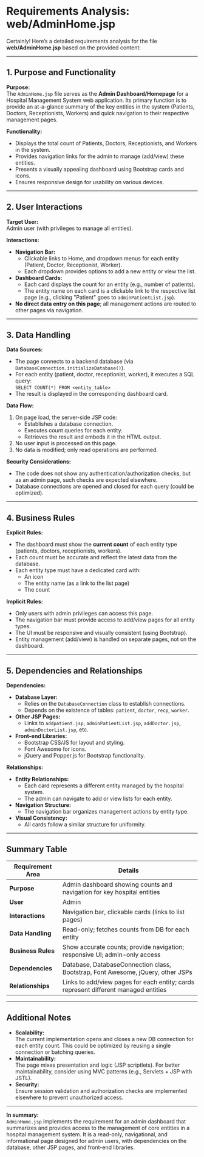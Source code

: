 # Requirements Analysis: web/AdminHome.jsp

Certainly! Here’s a detailed requirements analysis for the file **web/AdminHome.jsp** based on the provided content:

---

## 1. Purpose and Functionality

**Purpose:**  
The `AdminHome.jsp` file serves as the **Admin Dashboard/Homepage** for a Hospital Management System web application. Its primary function is to provide an at-a-glance summary of the key entities in the system (Patients, Doctors, Receptionists, Workers) and quick navigation to their respective management pages.

**Functionality:**
- Displays the total count of Patients, Doctors, Receptionists, and Workers in the system.
- Provides navigation links for the admin to manage (add/view) these entities.
- Presents a visually appealing dashboard using Bootstrap cards and icons.
- Ensures responsive design for usability on various devices.

---

## 2. User Interactions

**Target User:**  
Admin user (with privileges to manage all entities).

**Interactions:**
- **Navigation Bar:**  
  - Clickable links to Home, and dropdown menus for each entity (Patient, Doctor, Receptionist, Worker).
  - Each dropdown provides options to add a new entity or view the list.
- **Dashboard Cards:**  
  - Each card displays the count for an entity (e.g., number of patients).
  - The entity name on each card is a clickable link to the respective list page (e.g., clicking "Patient" goes to `adminPatientList.jsp`).
- **No direct data entry on this page**; all management actions are routed to other pages via navigation.

---

## 3. Data Handling

**Data Sources:**
- The page connects to a backend database (via `DatabaseConnection.initializeDatabase()`).
- For each entity (patient, doctor, receptionist, worker), it executes a SQL query:  
  `SELECT COUNT(*) FROM <entity_table>`
- The result is displayed in the corresponding dashboard card.

**Data Flow:**
1. On page load, the server-side JSP code:
   - Establishes a database connection.
   - Executes count queries for each entity.
   - Retrieves the result and embeds it in the HTML output.
2. No user input is processed on this page.
3. No data is modified; only read operations are performed.

**Security Considerations:**
- The code does not show any authentication/authorization checks, but as an admin page, such checks are expected elsewhere.
- Database connections are opened and closed for each query (could be optimized).

---

## 4. Business Rules

**Explicit Rules:**
- The dashboard must show the **current count** of each entity type (patients, doctors, receptionists, workers).
- Each count must be accurate and reflect the latest data from the database.
- Each entity type must have a dedicated card with:
  - An icon
  - The entity name (as a link to the list page)
  - The count

**Implicit Rules:**
- Only users with admin privileges can access this page.
- The navigation bar must provide access to add/view pages for all entity types.
- The UI must be responsive and visually consistent (using Bootstrap).
- Entity management (add/view) is handled on separate pages, not on the dashboard.

---

## 5. Dependencies and Relationships

**Dependencies:**
- **Database Layer:**  
  - Relies on the `DatabaseConnection` class to establish connections.
  - Depends on the existence of tables: `patient`, `doctor`, `recp`, `worker`.
- **Other JSP Pages:**  
  - Links to `addpatient.jsp`, `adminPatientList.jsp`, `addDoctor.jsp`, `adminDoctorList.jsp`, etc.
- **Front-end Libraries:**  
  - Bootstrap CSS/JS for layout and styling.
  - Font Awesome for icons.
  - jQuery and Popper.js for Bootstrap functionality.

**Relationships:**
- **Entity Relationships:**  
  - Each card represents a different entity managed by the hospital system.
  - The admin can navigate to add or view lists for each entity.
- **Navigation Structure:**  
  - The navigation bar organizes management actions by entity type.
- **Visual Consistency:**  
  - All cards follow a similar structure for uniformity.

---

## Summary Table

| Requirement Area    | Details                                                                                 |
|---------------------|-----------------------------------------------------------------------------------------|
| **Purpose**         | Admin dashboard showing counts and navigation for key hospital entities                 |
| **User**            | Admin                                                                                   |
| **Interactions**    | Navigation bar, clickable cards (links to list pages)                                   |
| **Data Handling**   | Read-only; fetches counts from DB for each entity                                       |
| **Business Rules**  | Show accurate counts; provide navigation; responsive UI; admin-only access              |
| **Dependencies**    | Database, DatabaseConnection class, Bootstrap, Font Awesome, jQuery, other JSPs         |
| **Relationships**   | Links to add/view pages for each entity; cards represent different managed entities      |

---

## Additional Notes

- **Scalability:**  
  The current implementation opens and closes a new DB connection for each entity count. This could be optimized by reusing a single connection or batching queries.
- **Maintainability:**  
  The page mixes presentation and logic (JSP scriptlets). For better maintainability, consider using MVC patterns (e.g., Servlets + JSP with JSTL).
- **Security:**  
  Ensure session validation and authorization checks are implemented elsewhere to prevent unauthorized access.

---

**In summary:**  
`AdminHome.jsp` implements the requirement for an admin dashboard that summarizes and provides access to the management of core entities in a hospital management system. It is a read-only, navigational, and informational page designed for admin users, with dependencies on the database, other JSP pages, and front-end libraries.